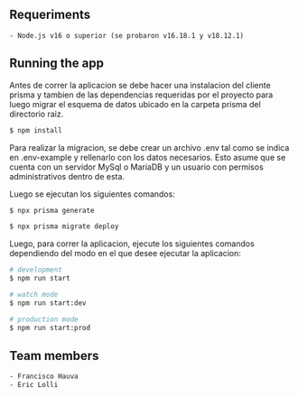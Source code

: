 ## Requeriments
```
- Node.js v16 o superior (se probaron v16.18.1 y v18.12.1)
```

## Running the app
Antes de correr la aplicacion se debe hacer una instalacion del cliente prisma y tambien de las dependencias requeridas por el proyecto para luego migrar el esquema de datos ubicado en la carpeta prisma del directorio raiz.


```bash
$ npm install
```

Para realizar la migracion, se debe crear un archivo .env tal como se indica en .env-example y rellenarlo con los datos necesarios. Esto asume que se cuenta con un servidor MySql o MariaDB y un usuario con permisos administrativos dentro de esta.

Luego se ejecutan los siguientes comandos:

```bash
$ npx prisma generate

$ npx prisma migrate deploy
```

Luego, para correr la aplicacion, ejecute los siguientes comandos dependiendo del modo en el que desee ejecutar la aplicacion:

```bash
# development
$ npm run start

# watch mode
$ npm run start:dev

# production mode
$ npm run start:prod
```

## Team members

```bash
- Francisco Hauva
- Eric Lolli
```
